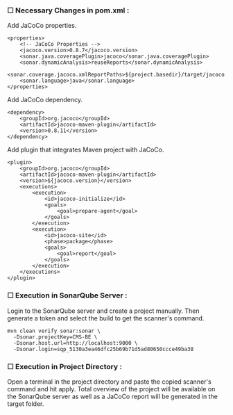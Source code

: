 ### ☐ Necessary Changes in pom.xml :

Add JaCoCo properties.
```
<properties>
    <!-- JaCoCo Properties -->
    <jacoco.version>0.8.7</jacoco.version>
    <sonar.java.coveragePlugin>jacoco</sonar.java.coveragePlugin>
    <sonar.dynamicAnalysis>reuseReports</sonar.dynamicAnalysis>
    <sonar.coverage.jacoco.xmlReportPaths>${project.basedir}/target/jacoco.xml</sonar.coverage.jacoco.xmlReportPaths>
    <sonar.language>java</sonar.language>
</properties>
```
Add JaCoCo dependency.
```
<dependency>
    <groupId>org.jacoco</groupId> 
    <artifactId>jacoco-maven-plugin</artifactId>
    <version>0.8.11</version>
</dependency>
```
Add plugin that integrates Maven project with JaCoCo. 
```
<plugin>
    <groupId>org.jacoco</groupId>
    <artifactId>jacoco-maven-plugin</artifactId>
    <version>${jacoco.version}</version>
    <executions>
        <execution>
            <id>jacoco-initialize</id>
            <goals>
                <goal>prepare-agent</goal>
            </goals>
        </execution>
        <execution>
            <id>jacoco-site</id>
            <phase>package</phase>
            <goals>
                <goal>report</goal>
            </goals>
        </execution>
    </executions>
</plugin>
```
### ☐ Execution in SonarQube Server : 
Login to the SonarQube server and create a project manually. Then generate a token and select the build to get the scanner's command. 
```
mvn clean verify sonar:sonar \
  -Dsonar.projectKey=CMS-BE \
  -Dsonar.host.url=http://localhost:9000 \
  -Dsonar.login=sqp_5130a3ea46dfc25b69b71d5ad80650ccce49ba38
```
### ☐ Execution in Project Directory :

Open a terminal in the project directory and paste the copied scanner's command and hit apply. Total overview of the project will be available on the SonarQube server as well as a JaCoCo report will be generated in the target folder. 
